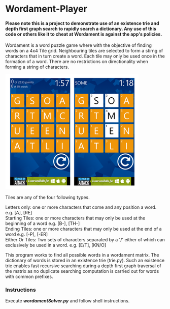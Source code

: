 # Wordament-Player

#### Please note this is a project to demonstrate use of an existence trie and depth first graph search to rapidly search a dictionary. Any use of this code or others like it to cheat at Wordament is against the app's policies.

Wordament is a word puzzle game where with the objective of finding words on a 4x4 Tile grid. Neighbouring tiles are selected to form a stirng of characters that in turn create a word. Each tile may only be used once in the formation of a  word. There are no restrictions on directionality when forming a string of characters.

<img src="./img/img01.png" width="420px">

Tiles are any of the four following types.

Letters only: one or more characters that come and any position a word. e.g. [A], [RE]  
Starting Tiles: one or more characters that may only be used at the beginning of a word e.g. [B-],  [TH-]  
Ending Tiles: one or more characters that may only be used at the end of a word e.g. [-P], [-ER]  
Either Or Tiles: Two sets of characters separated by a '/' either of which can exclusively be used in a word. e.g. [E/T], [KN/O]

This program works to find all possible words in a wordament matrix. The dictionary of words is stored in an existence trie (trie.py). Such an existence trie enables fast recursive searching during a depth first graph traversal of the matrix as no duplicate searching computation is carried out for words with common prefixes. 

### Instructions
Execute ***wordamentSolver.py*** and follow shell instructions.

